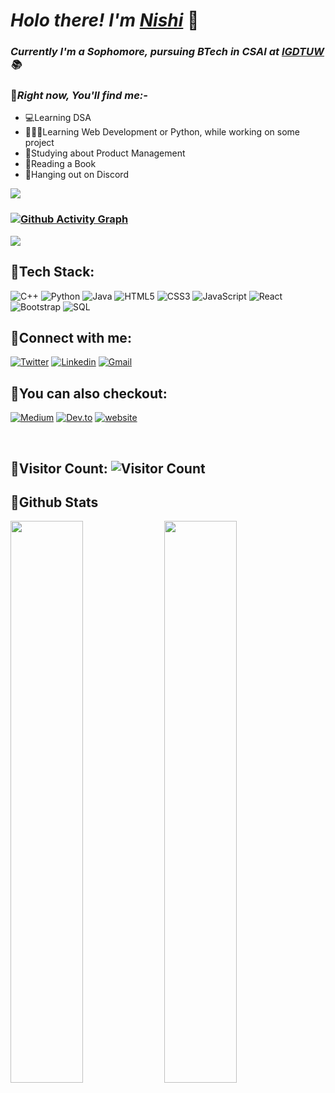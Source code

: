 # ***Holo there! I'm*** [***Nishi***](http://queenish-portfolio.netlify.app/) 🌌

### *Currently I'm a Sophomore, pursuing BTech in CSAI at [IGDTUW](igdtuw.ac.in) 📚*

### 🔸*Right now, You'll find me:-*

- 💻Learning DSA
- 👩🏻‍💻Learning Web Development or Python, while working on some project
- 💼Studying about Product Management
- 📖Reading a Book
- 🤩Hanging out on Discord 

<a href="https://github.com/404"><img src="https://user-images.githubusercontent.com/73097560/115834477-dbab4500-a447-11eb-908a-139a6edaec5c.gif"></a>

### [![Github Activity Graph](https://activity-graph.herokuapp.com/graph?username=queenish001&theme=rogue)](https://git.io/queenish001)
<a href="https://github.com/404"><img src="https://user-images.githubusercontent.com/73097560/115834477-dbab4500-a447-11eb-908a-139a6edaec5c.gif"></a>
</br>

## 🔹**Tech Stack:**
![C++](https://img.shields.io/badge/-C++-00599C?style=flat&logo=c)
![Python](https://img.shields.io/badge/-Python-yellow?style=flat&logo=Python)
![Java](https://img.shields.io/badge/-java-E34A86?style=flat&logo=java)
![HTML5](https://img.shields.io/badge/-HTML5-E34F26?style=flat&logo=html5&logoColor=white)
![CSS3](https://img.shields.io/badge/-CSS3-1572B6?style=flat&logo=css3)
![JavaScript](https://img.shields.io/badge/-JavaScript-black?style=flat&logo=javascript)
![React](https://img.shields.io/badge/-React-black?style=flat&logo=react)
![Bootstrap](https://img.shields.io/badge/-Bootstrap-563D7C?style=flat&logo=bootstrap)
![SQL](https://img.shields.io/badge/-SQL-9cf?style=flat&logo=sql)


## 🔸**Connect with me:**
[![Twitter](https://img.shields.io/badge/-Twitter-blue?style=flat&logo=Twitter&logoColor=white&link=https://twitter.com/nish_kan01)](https://twitter.com/nish_kan01)
[![Linkedin](https://img.shields.io/badge/-Linkedin-blue?style=flat&logo=Linkedin&logoColor=white&link=https://www.linkedin.com/in/nishi-a414541bb/)](https://www.linkedin.com/in/nishi-a414541bb/)
[![Gmail](https://img.shields.io/badge/-Gmail-c14438?style=flat&logo=Gmail&logoColor=white&link=mailto:nish.kan01@gmail.com)](mailto:nish.kan01@gmail.com)

## 🔹**You can also checkout:**
[![Medium](https://img.shields.io/badge/Medium-2648ff?style=flat&logo=medium&logoColor=black&color=white)](https://queenish01.medium.com/)
[![Dev.to](https://img.shields.io/badge/-Nishi-03a57a?style=flat&labelColor=000000&logo=Dev.to&link=https://dev.to/queenish01)](https://dev.to/queenish01)
[![website](https://img.shields.io/badge/Portfolio-2648ff?style=flat&logo=google-chrome)](https://queenish-portfolio.netlify.app/)

</br>

## 🔸Visitor Count: ![Visitor Count](https://profile-counter.glitch.me/{queenish001}/count.svg)

## 🔹**Github Stats**

<div>
  <img width="48%" src="https://github-readme-stats.vercel.app/api?username=queenish001&show_icons=true&theme=radical" />
  <img width="48%" src="https://github-readme-streak-stats.herokuapp.com/?user=queenish001&theme=radical" />
</div>

<!-- <a href="https://github.com/queenish001">
  <img src="https://github-readme-stats.vercel.app/api/top-langs/?username=queenish001&theme=dark&hide_langs_below=1" />
</a> -->
 
